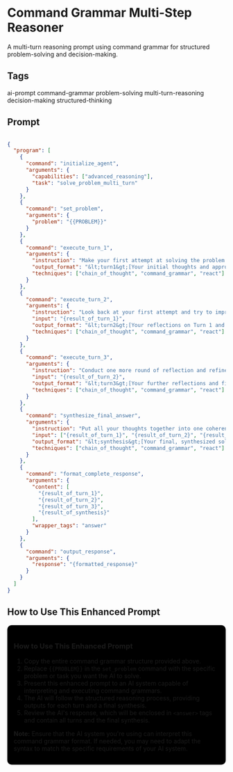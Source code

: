 
# Command Grammar Multi-Step Reasoner

A multi-turn reasoning prompt using command grammar for structured problem-solving and decision-making.

## Tags

ai-prompt
command-grammar
problem-solving
multi-turn-reasoning
decision-making
structured-thinking

## Prompt 

```json

{
  "program": [
    {
      "command": "initialize_agent",
      "arguments": {
        "capabilities": ["advanced_reasoning"],
        "task": "solve_problem_multi_turn"
      }
    },
    {
      "command": "set_problem",
      "arguments": {
        "problem": "{{PROBLEM}}"
      }
    },
    {
      "command": "execute_turn_1",
      "arguments": {
        "instruction": "Make your first attempt at solving the problem.",
        "output_format": "&lt;turn1&gt;[Your initial thoughts and approach to solving the problem]&lt;/turn1&gt;",
        "techniques": ["chain_of_thought", "command_grammar", "react"]
      }
    },
    {
      "command": "execute_turn_2",
      "arguments": {
        "instruction": "Look back at your first attempt and try to improve or refine your thinking. Consider any weaknesses or oversights in your initial approach.",
        "input": "{result_of_turn_1}",
        "output_format": "&lt;turn2&gt;[Your reflections on Turn 1 and refined thoughts]&lt;/turn2&gt;",
        "techniques": ["chain_of_thought", "command_grammar", "react"]
      }
    },
    {
      "command": "execute_turn_3",
      "arguments": {
        "instruction": "Conduct one more round of reflection and refinement. Try to identify any remaining gaps in your reasoning or potential improvements.",
        "input": "{result_of_turn_2}",
        "output_format": "&lt;turn3&gt;[Your further reflections and final refinements]&lt;/turn3&gt;",
        "techniques": ["chain_of_thought", "command_grammar", "react"]
      }
    },
    {
      "command": "synthesize_final_answer",
      "arguments": {
        "instruction": "Put all your thoughts together into one coherent, well-reasoned answer. This should be your best attempt at solving the problem, incorporating all the insights and refinements from the previous turns.",
        "input": ["{result_of_turn_1}", "{result_of_turn_2}", "{result_of_turn_3}"],
        "output_format": "&lt;synthesis&gt;[Your final, synthesized solution to the problem]&lt;/synthesis&gt;",
        "techniques": ["chain_of_thought", "command_grammar", "react"]
      }
    },
    {
      "command": "format_complete_response",
      "arguments": {
        "content": [
          "{result_of_turn_1}",
          "{result_of_turn_2}",
          "{result_of_turn_3}",
          "{result_of_synthesis}"
        ],
        "wrapper_tags": "answer"
      }
    },
    {
      "command": "output_response",
      "arguments": {
        "response": "{formatted_response}"
      }
    }
  ]
}

```


## How to Use This Enhanced Prompt

<div style="background-color: #000; padding: 15px; border-radius: 10px;">
<h3>How to Use This Enhanced Prompt</h3>

<ol>
  <li>Copy the entire command grammar structure provided above.</li>
  <li>Replace <code>{{PROBLEM}}</code> in the <code>set_problem</code> command with the specific problem or task you want the AI to solve.</li>
  <li>Present this enhanced prompt to an AI system capable of interpreting and executing command grammars.</li>
  <li>The AI will follow the structured reasoning process, providing outputs for each turn and a final synthesis.</li>
  <li>Review the AI's response, which will be enclosed in <code>&lt;answer&gt;</code> tags and contain all turns and the final synthesis.</li>
</ol>

<p><strong>Note:</strong> Ensure that the AI system you're using can interpret this command grammar format. If needed, you may need to adapt the syntax to match the specific requirements of your AI system.</p>
</div>
